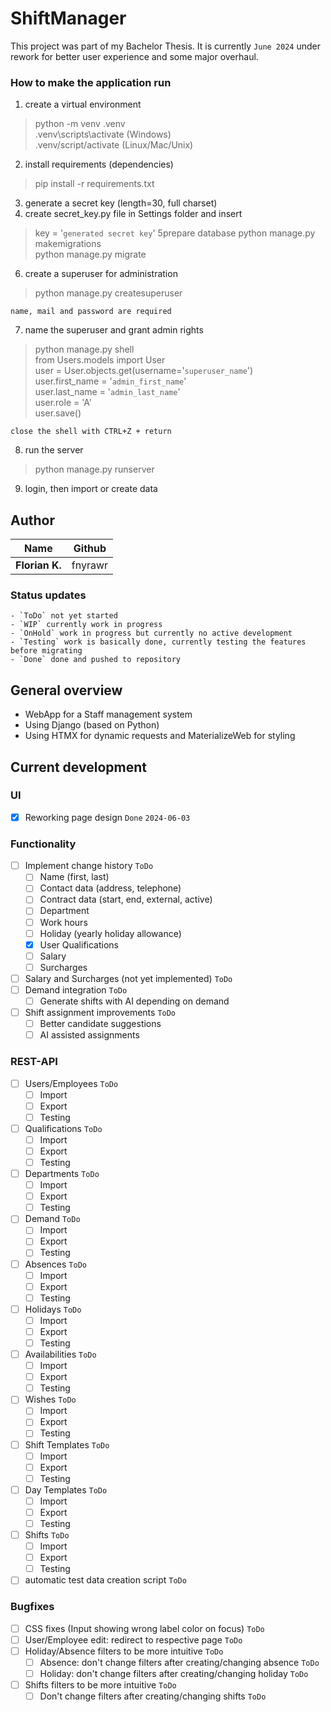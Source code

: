 # ShiftManager
This project was part of my Bachelor Thesis. It is currently `June 2024` under rework for better user experience and some major overhaul.

### How to make the application run
1) create a virtual environment
> python -m venv .venv  
> .venv\scripts\activate (Windows)  
> .venv/script/activate (Linux/Mac/Unix)
2) install requirements (dependencies)
> pip install -r requirements.txt
3) generate a secret key (length=30, full charset)
4) create secret_key.py file in Settings folder and insert
> key = '`generated secret key`'
5prepare database
> python manage.py makemigrations  
> python manage.py migrate
6) create a superuser for administration
> python manage.py createsuperuser

`name, mail and password are required`

7) name the superuser and grant admin rights
> python manage.py shell  
> from Users.models import User  
> user = User.objects.get(username='`superuser_name`')  
> user.first_name = '`admin_first_name`'  
> user.last_name = '`admin_last_name`'  
> user.role = 'A'  
> user.save()

`close the shell with CTRL+Z + return`

8) run the server
> python manage.py runserver

9) login, then import or create data

## Author
| Name           | Github  |
|----------------|---------|
| **Florian K.** | fnyrawr |

### Status updates
    - `ToDo` not yet started
    - `WIP` currently work in progress
    - `OnHold` work in progress but currently no active development
    - `Testing` work is basically done, currently testing the features before migrating
    - `Done` done and pushed to repository

## General overview

- WebApp for a Staff management system
- Using Django (based on Python)
- Using HTMX for dynamic requests and MaterializeWeb for styling

## Current development
### UI
- [x] Reworking page design `Done` `2024-06-03`

### Functionality
- [ ] Implement change history `ToDo`
  - [ ] Name (first, last)
  - [ ] Contact data (address, telephone)
  - [ ] Contract data (start, end, external, active)
  - [ ] Department
  - [ ] Work hours
  - [ ] Holiday (yearly holiday allowance)
  - [x] User Qualifications
  - [ ] Salary
  - [ ] Surcharges
- [ ] Salary and Surcharges (not yet implemented) `ToDo`
- [ ] Demand integration `ToDo`
  - [ ] Generate shifts with AI depending on demand
- [ ] Shift assignment improvements `ToDo`
  - [ ] Better candidate suggestions
  - [ ] AI assisted assignments

### REST-API
- [ ] Users/Employees `ToDo`
  - [ ] Import
  - [ ] Export
  - [ ] Testing
- [ ] Qualifications `ToDo`
  - [ ] Import
  - [ ] Export
  - [ ] Testing
- [ ] Departments `ToDo`
  - [ ] Import
  - [ ] Export
  - [ ] Testing
- [ ] Demand `ToDo`
  - [ ] Import
  - [ ] Export
  - [ ] Testing
- [ ] Absences `ToDo`
  - [ ] Import
  - [ ] Export
  - [ ] Testing
- [ ] Holidays `ToDo`
  - [ ] Import
  - [ ] Export
  - [ ] Testing
- [ ] Availabilities `ToDo`
  - [ ] Import
  - [ ] Export
  - [ ] Testing
- [ ] Wishes `ToDo`
  - [ ] Import
  - [ ] Export
  - [ ] Testing
- [ ] Shift Templates `ToDo`
  - [ ] Import
  - [ ] Export
  - [ ] Testing
- [ ] Day Templates `ToDo`
  - [ ] Import
  - [ ] Export
  - [ ] Testing
- [ ] Shifts `ToDo`
  - [ ] Import
  - [ ] Export
  - [ ] Testing
- [ ] automatic test data creation script `ToDo`

### Bugfixes
- [ ] CSS fixes (Input showing wrong label color on focus) `ToDo`
- [ ] User/Employee edit: redirect to respective page `ToDo`
- [ ] Holiday/Absence filters to be more intuitive `ToDo`
  - [ ] Absence: don't change filters after creating/changing absence `ToDo`
  - [ ] Holiday: don't change filters after creating/changing holiday `ToDo`
- [ ] Shifts filters to be more intuitive `ToDo`
  - [ ] Don't change filters after creating/changing shifts `ToDo`
